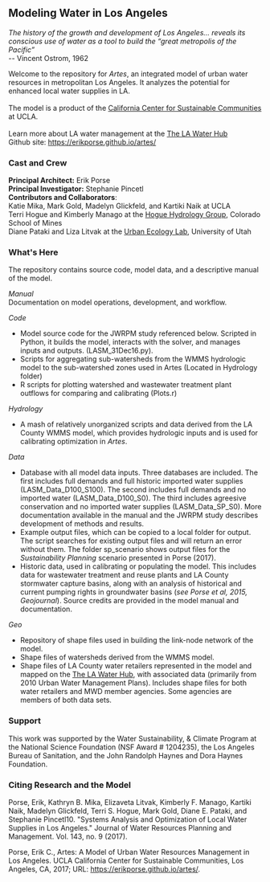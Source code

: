 ## Modeling Water in Los Angeles

_The history of the growth and development of Los Angeles... reveals its conscious use of water as a tool to build the “great metropolis of the Pacific”_ <br>-- Vincent Ostrom, 1962 

Welcome to the repository for <i>Artes</i>, an integrated model of urban water resources in metropolitan Los Angeles. It  analyzes the potential for enhanced local water supplies in LA.<br><br>
The model is a product of the [California Center for Sustainable Communities](https://www.ioes.ucla.edu/ccsc/) at UCLA. <br><br>
Learn more about LA water management at the [The LA Water Hub](http://waterhub.ucla.edu) <br>
Github site: https://erikporse.github.io/artes/<br>

### Cast and Crew
**Principal Architect:** Erik Porse <br>
**Principal Investigator:** Stephanie Pincetl <br>
**Contributors and Collaborators**: <br>
Katie Mika, Mark Gold, Madelyn Glickfeld, and Kartiki Naik at UCLA <br>
Terri Hogue and Kimberly Manago at the [Hogue Hydrology Group](http://inside.mines.edu/THOGUE-home), Colorado School of Mines <br>
Diane Pataki and Liza Litvak at the [Urban Ecology Lab](http://bioweb.biology.utah.edu/pataki/), University of Utah<br>

### What's Here
The repository contains source code, model data, and a descriptive manual of the model.

_Manual_<br>
Documentation on model operations, development, and workflow.

_Code_<br>
- Model source code for the JWRPM study referenced below. Scripted in Python, it builds the model, interacts with the solver, and manages inputs and outputs. (LASM_31Dec16.py). <br>
- Scripts for aggregating sub-watersheds from the WMMS hydrologic model to the sub-watershed zones used in Artes (Located in Hydrology folder)
- R scripts for plotting watershed and wastewater treatment plant outflows for comparing and calibrating (Plots.r)

_Hydrology_
- A mash of relatively unorganized scripts and data derived from the LA County WMMS model, which provides hydrologic inputs and is used for calibrating optimization in _Artes_.

_Data_
- Database with all model data inputs. Three databases are included. The first includes full demands and full historic imported water supplies (LASM_Data_D100_S100). The second includes full demands and no imported water (LASM_Data_D100_S0). The third includes agreesive conservation and no imported water supplies (LASM_Data_SP_S0). More documentation available in the manual and the JWRPM study describes development of methods and results. 
- Example output files, which can be copied to a local folder for output. The script searches for existing output files and will return an error without them. The folder sp_scenario shows output files for the <i>Sustainability Planning</i> scenario presented in Porse (2017).
- Historic data, used in calibrating or populating the model. This includes data for wastewater treatment and reuse plants and LA County stormwater capture basins, along with an analysis of historical and current pumping rights in groundwater basins (<i>see Porse et al, 2015, Geojournal</i>). Source credits are provided in the model manual and documentation. 

_Geo_
- Repository of shape files used in building the link-node network of the model. 
- Shape files of watersheds derived from the WMMS model. 
- Shape files of LA County water retailers represented in the model and mapped on the [The LA Water Hub](http://waterhub.ucla.edu), with associated data (primarily from 2010 Urban Water Management Plans). Includes shape files for both water retailers and MWD member agencies. Some agencies are members of both data sets. 

### Support
This work was supported by the Water Sustainability, & Climate Program at the National Science Foundation (NSF Award # 1204235), the Los Angeles Bureau of Sanitation, and the John Randolph Haynes and Dora Haynes Foundation. 

### Citing Research and the Model
Porse, Erik, Kathryn B. Mika, Elizaveta Litvak, Kimberly F. Manago, Kartiki Naik, Madelyn Glickfeld, Terri S. Hogue, Mark Gold, Diane E. Pataki, and Stephanie Pincetl10. "Systems Analysis and Optimization of Local Water Supplies in Los Angeles." Journal of Water Resources Planning and Management. Vol. 143, no. 9 (2017).

Porse, Erik C., Artes: A Model of Urban Water Resources Management in Los Angeles. UCLA California Center for Sustainable Communities, Los Angeles, CA, 2017; URL: https://erikporse.github.io/artes/.

